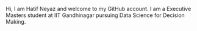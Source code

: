 Hi, I am Hatif Neyaz and welcome to my GitHub account.
I am a Executive Masters student at IIT Gandhinagar pursuing Data Science for Decision Making.
